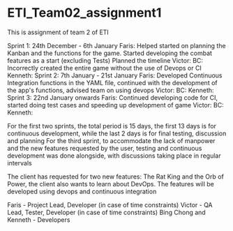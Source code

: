 # ETI_Team02_assignment1
This is assignment of team 2 of ETI

Sprint 1: 24th December - 6th January
Faris: Helped started on planning the Kanban and the functions for the game. Started developing the combat features as a start (excluding Tests) Planned the timeline
Victor:
BC: Incorrectly created the entire game without the use of Devops or CI
Kenneth:
Sprint 2: 7th January - 21st January
Faris: Developed Continuous Integration functions in the YAML file, continued with the development of the app's functions, advised team on using devops
Victor:
BC:
Kenneth:
Sprint 3: 22nd January onwards
Faris: Continued developing code for CI, started doing test cases and speeding up development of game
Victor:
BC:
Kenneth:

For the first two sprints, the total period is 15 days, the first 13 days is for continuous development, while the last 2 days is for final testing, discussion and planning
For the third sprint, to accommodate the lack of manpower and the new features requested by the user, testing and continuous development was done alongside, with discussions taking place in regular intervals 



The client has requested for two new features: The Rat King and the Orb of Power, the client also wants to learn about DevOps. The features will be developed using devops and continuous integration

Faris - Project Lead, Developer (in case of time constraints)
Victor - QA Lead, Tester, Developer (in case of time constraints)
Bing Chong and Kenneth - Developers


